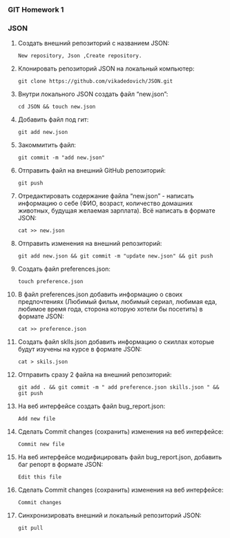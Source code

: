 ### GIT Homework 1
### JSON 

 1. Создать внешний репозиторий c названием JSON: 

    `New repository, Json ,Create repository.`
    
 3. Клонировать репозиторий JSON на локальный компьютер: 
    
    `git clone https://github.com/vikadedovich/JSON.git`
    
 4. Внутри локального JSON создать файл “new.json”: 

    `cd JSON && touch new.json`
    
 6. Добавить файл под гит: 

    `git add new.json`
    
 8. Закоммитить файл:

    `git commit -m "add new.json"`
    
 10. Отправить файл на внешний GitHub репозиторий: 

     `git push`
    
 12. Отредактировать содержание файла “new.json” - написать информацию о себе (ФИО, возраст, количество домашних животных, будущая желаемая зарплата). Всё написать в формате JSON:

     `cat >> new.json`
    
 14. Отправить изменения на внешний репозиторий:

     `git add new.json && git commit -m "update new.json" && git push`
    
 16. Создать файл preferences.json: 

     `touch preference.json`
    
 18. В файл preferences.json добавить информацию о своих предпочтениях (Любимый фильм, любимый сериал, любимая еда, любимое время года,       сторона которую хотели бы посетить) в   формате JSON: 

     `cat >> preference.json`
    
 19. Создать файл sklls.json добавить информацию о скиллах которые будут изучены на курсе в формате JSON: 

     `cat > skils.json`
    
 20. Отправить сразу 2 файла на внешний репозиторий: 

     `git add . && git commit -m " add preference.json skills.json " && git push`
    
 21. На веб интерфейсе создать файл bug_report.json:

     `Add new file` 
    
 22. Сделать Commit changes (сохранить) изменения на веб интерфейсе:

     `Commit new file`
    
 23. На веб интерфейсе модифицировать файл bug_report.json, добавить баг репорт в формате JSON: 

     `Edit this file`
    
 24. Сделать Commit changes (сохранить) изменения на веб интерфейсе:

     `Commit changes`
    
 25. Синхронизировать внешний и локальный репозиторий JSON:

     `git pull`


